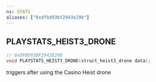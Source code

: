 ```yaml
---
ns: STATS
aliases: ["0xdfbd93bf2943e29b"]
---
```

## PLAYSTATS_HEIST3_DRONE

```c
// 0xDFBD93BF2943E29B
void PLAYSTATS_HEIST3_DRONE(struct_heist3_drone data);
```

triggers after using the Casino Heist drone


